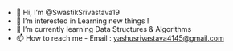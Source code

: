 - 👋 Hi, I’m @SwastikSrivastava19
- 👀 I’m interested in Learning new things !
- 🌱 I’m currently learning Data Structures & Algorithms 
- 📫 How to reach me - Email : yashusrivastava4145@gmail.com


<!---
SwastikSrivastava19/SwastikSrivastava19 is a ✨ special ✨ repository because its `README.md` (this file) appears on your GitHub profile.
You can click the Preview link to take a look at your changes.
--->
